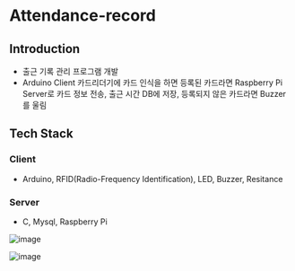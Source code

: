 # Attendance-record

## Introduction
- 출근 기록 관리 프로그램 개발
- Arduino Client 카드리더기에 카드 인식을 하면 등록된 카드라면 Raspberry Pi Server로 카드 정보 전송, 출근 시간 DB에 저장, 등록되지 않은 카드라면 Buzzer를 울림

## Tech Stack
 ### Client
  - Arduino, RFID(Radio-Frequency Identification), LED, Buzzer, Resitance
 ### Server
  - C, Mysql, Raspberry Pi

![image](https://user-images.githubusercontent.com/76929823/113507452-7f11e400-9585-11eb-99db-63bd36d814f0.png)


![image](https://user-images.githubusercontent.com/76929823/113507417-39edb200-9585-11eb-91ff-11d5e278e9ad.png)


